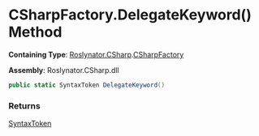 # CSharpFactory\.DelegateKeyword\(\) Method

**Containing Type**: [Roslynator.CSharp](../../README.md)\.[CSharpFactory](../README.md)

**Assembly**: Roslynator\.CSharp\.dll

```csharp
public static SyntaxToken DelegateKeyword()
```

### Returns

[SyntaxToken](https://docs.microsoft.com/en-us/dotnet/api/microsoft.codeanalysis.syntaxtoken)

